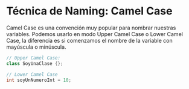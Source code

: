 # Técnica de Naming: Camel Case
Camel Case es una convención muy popular para nombrar nuestras variables. Podemos usarlo en modo Upper Camel Case o Lower Camel Case, la diferencia es si comenzamos el nombre de la variable con mayúscula o minúscula.




```java
// Upper Camel Case:
class SoyUnaClase {};

// Lower Camel Case
int soyUnNumeroInt = 10;
```